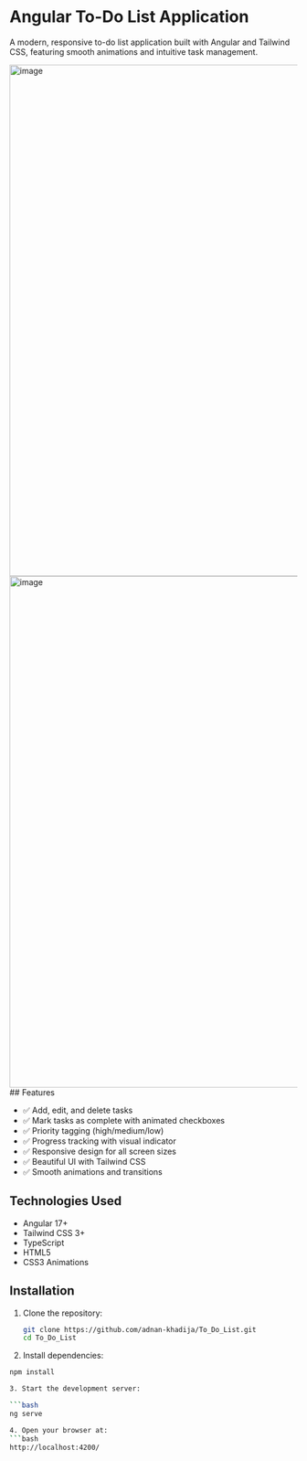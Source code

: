# Angular To-Do List Application


A modern, responsive to-do list application built with Angular and Tailwind CSS, featuring smooth animations and intuitive task management.


<img width="1382" height="895" alt="image" src="https://github.com/user-attachments/assets/eeef2959-03b0-40e0-8d03-a284988b35d7" />
<img width="1382" height="895" alt="image" src="https://github.com/user-attachments/assets/0628effb-e76e-480c-9341-bd405d05fbe2" />
## Features

- ✅ Add, edit, and delete tasks
- ✅ Mark tasks as complete with animated checkboxes
- ✅ Priority tagging (high/medium/low)
- ✅ Progress tracking with visual indicator
- ✅ Responsive design for all screen sizes
- ✅ Beautiful UI with Tailwind CSS
- ✅ Smooth animations and transitions

## Technologies Used

- Angular 17+
- Tailwind CSS 3+
- TypeScript
- HTML5
- CSS3 Animations

## Installation

1. Clone the repository:
   ```bash
   git clone https://github.com/adnan-khadija/To_Do_List.git
   cd To_Do_List

2. Install dependencies:

  ```bash
  npm install

3. Start the development server:

 ```bash
  ng serve

4. Open your browser at:
 ```bash
 http://localhost:4200/



